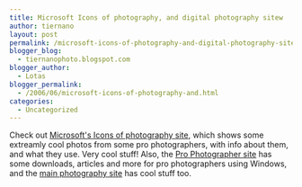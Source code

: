 ```yaml
---
title: Microsoft Icons of photography, and digital photography sitew
author: tiernano
layout: post
permalink: /microsoft-icons-of-photography-and-digital-photography-sitew/
blogger_blog:
  - tiernanophoto.blogspot.com
blogger_author:
  - Lotas
blogger_permalink:
  - /2006/06/microsoft-icons-of-photography-and.html
categories:
  - Uncategorized
---
```

Check out [Microsoft's Icons of photography site][1], which shows some extreamly cool photos from some pro photographers, with info about them, and what they use. Very cool stuff! Also, the [Pro Photographer site][2] has some downloads, articles and more for pro photographers using Windows, and the [main photography site][3] has cool stuff too. 

 [1]: http://www.microsoft.com/windowsxp/using/digitalphotography/prophoto/icons/default.mspx
 [2]: http://www.microsoft.com/windowsxp/using/digitalphotography/prophoto/default.mspx
 [3]: http://www.microsoft.com/windowsxp/using/digitalphotography/default.mspx